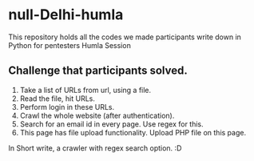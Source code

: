 # null-Delhi-humla
This repository holds all the codes we made participants write down in Python for pentesters Humla Session

## Challenge that participants solved.
1. Take a list of URLs from url, using a file. 
2. Read the file, hit URLs.
3. Perform login in these URLs.
4. Crawl the whole website (after authentication).
5. Search for an email id in every page. Use regex for this.
6. This page has file upload functionality. Upload PHP file on this page.

In Short write, a crawler with regex search option. :D
